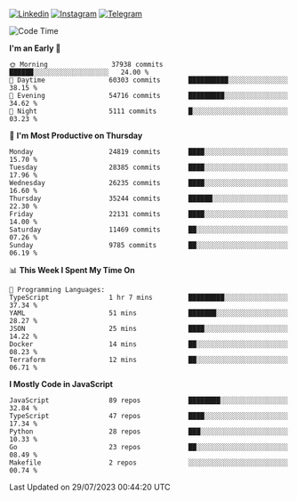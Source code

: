 [![Linkedin](https://img.shields.io/badge/-Archie-blue?style=flat-square&labelColor=gray&logo=Linkedin&logoColor=white&link=https://www.linkedin.com/in/archisdi)](https://www.linkedin.com/in/archisdi)
[![Instagram](https://img.shields.io/badge/-@archisdi-orange?style=flat-square&labelColor=gray&logo=Instagram&logoColor=white&link=https://www.instagram.com/archisdi)](https://www.instagram.com/archisdi)
[![Telegram](https://img.shields.io/badge/-aai-informational?style=flat-square&labelColor=gray&logo=telegram&logoColor=white&link=https://t.me/archisdi)](https://t.me/archisdi)

<!--START_SECTION:waka-->
![Code Time](http://img.shields.io/badge/Code%20Time-2%2C301%20hrs%2012%20mins-blue)

**I'm an Early 🐤** 

```text
🌞 Morning                37938 commits       ██████░░░░░░░░░░░░░░░░░░░   24.00 % 
🌆 Daytime                60303 commits       ██████████░░░░░░░░░░░░░░░   38.15 % 
🌃 Evening                54716 commits       █████████░░░░░░░░░░░░░░░░   34.62 % 
🌙 Night                  5111 commits        █░░░░░░░░░░░░░░░░░░░░░░░░   03.23 % 
```
📅 **I'm Most Productive on Thursday** 

```text
Monday                   24819 commits       ████░░░░░░░░░░░░░░░░░░░░░   15.70 % 
Tuesday                  28385 commits       ████░░░░░░░░░░░░░░░░░░░░░   17.96 % 
Wednesday                26235 commits       ████░░░░░░░░░░░░░░░░░░░░░   16.60 % 
Thursday                 35244 commits       ██████░░░░░░░░░░░░░░░░░░░   22.30 % 
Friday                   22131 commits       ████░░░░░░░░░░░░░░░░░░░░░   14.00 % 
Saturday                 11469 commits       ██░░░░░░░░░░░░░░░░░░░░░░░   07.26 % 
Sunday                   9785 commits        ██░░░░░░░░░░░░░░░░░░░░░░░   06.19 % 
```


📊 **This Week I Spent My Time On** 

```text
💬 Programming Languages: 
TypeScript               1 hr 7 mins         █████████░░░░░░░░░░░░░░░░   37.34 % 
YAML                     51 mins             ███████░░░░░░░░░░░░░░░░░░   28.27 % 
JSON                     25 mins             ████░░░░░░░░░░░░░░░░░░░░░   14.22 % 
Docker                   14 mins             ██░░░░░░░░░░░░░░░░░░░░░░░   08.23 % 
Terraform                12 mins             ██░░░░░░░░░░░░░░░░░░░░░░░   06.71 % 
```

**I Mostly Code in JavaScript** 

```text
JavaScript               89 repos            ████████░░░░░░░░░░░░░░░░░   32.84 % 
TypeScript               47 repos            ████░░░░░░░░░░░░░░░░░░░░░   17.34 % 
Python                   28 repos            ███░░░░░░░░░░░░░░░░░░░░░░   10.33 % 
Go                       23 repos            ██░░░░░░░░░░░░░░░░░░░░░░░   08.49 % 
Makefile                 2 repos             ░░░░░░░░░░░░░░░░░░░░░░░░░   00.74 % 
```




 Last Updated on 29/07/2023 00:44:20 UTC
<!--END_SECTION:waka-->